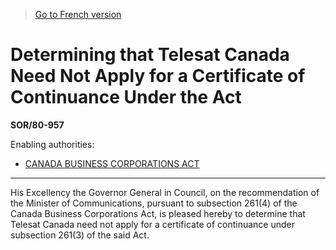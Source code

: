 > [Go to French version](/fr/Règlements/Décrets,%20ordonnances%20et%20règlements%20statutaires/80/957.md)

# Determining that Telesat Canada Need Not Apply for a Certificate of Continuance Under the Act

**SOR/80-957**

Enabling authorities: 
- [CANADA BUSINESS CORPORATIONS ACT](/en/Acts/Revised%20Statutes%20of%20Canada/C/C-44.md)

----------

His Excellency the Governor General in Council, on the recommendation of the Minister of Communications, pursuant to subsection 261(4) of the Canada Business Corporations Act, is pleased hereby to determine that Telesat Canada need not apply for a certificate of continuance under subsection 261(3) of the said Act.


